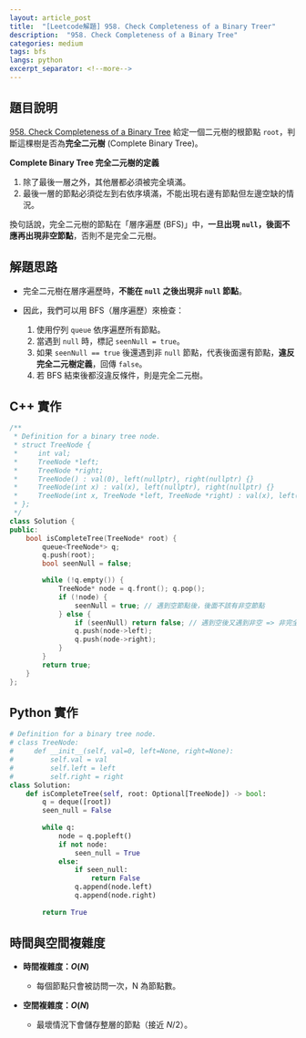 ```yaml
---
layout: article_post
title:  "[Leetcode解題] 958. Check Completeness of a Binary Treer"
description:  "958. Check Completeness of a Binary Tree"
categories: medium
tags: bfs
langs: python
excerpt_separator: <!--more-->
---
```


## 題目說明
[958. Check Completeness of a Binary Tree](https://leetcode.com/problems/check-completeness-of-a-binary-tree/)
給定一個二元樹的根節點 `root`，判斷這棵樹是否為**完全二元樹** (Complete Binary Tree)。
<!--more-->

**Complete Binary Tree 完全二元樹的定義**

1. 除了最後一層之外，其他層都必須被完全填滿。
2. 最後一層的節點必須從左到右依序填滿，不能出現右邊有節點但左邊空缺的情況。

換句話說，完全二元樹的節點在「層序遍歷 (BFS)」中，**一旦出現 `null`，後面不應再出現非空節點**，否則不是完全二元樹。

## 解題思路
* 完全二元樹在層序遍歷時，**不能在 `null` 之後出現非 `null` 節點**。
* 因此，我們可以用 BFS（層序遍歷）來檢查：

  1. 使用佇列 `queue` 依序遍歷所有節點。
  2. 當遇到 `null` 時，標記 `seenNull = true`。
  3. 如果 `seenNull == true` 後還遇到非 `null` 節點，代表後面還有節點，**違反完全二元樹定義**，回傳 `false`。
  4. 若 BFS 結束後都沒違反條件，則是完全二元樹。

## C++ 實作
```cpp
/**
 * Definition for a binary tree node.
 * struct TreeNode {
 *     int val;
 *     TreeNode *left;
 *     TreeNode *right;
 *     TreeNode() : val(0), left(nullptr), right(nullptr) {}
 *     TreeNode(int x) : val(x), left(nullptr), right(nullptr) {}
 *     TreeNode(int x, TreeNode *left, TreeNode *right) : val(x), left(left), right(right) {}
 * };
 */
class Solution {
public:
    bool isCompleteTree(TreeNode* root) {
        queue<TreeNode*> q;
        q.push(root);
        bool seenNull = false;

        while (!q.empty()) {
            TreeNode* node = q.front(); q.pop();
            if (!node) {
                seenNull = true; // 遇到空節點後，後面不該有非空節點
            } else {
                if (seenNull) return false; // 遇到空後又遇到非空 => 非完全二元樹
                q.push(node->left);
                q.push(node->right);
            }
        }
        return true;
    }
};
```

## Python 實作
```python
# Definition for a binary tree node.
# class TreeNode:
#     def __init__(self, val=0, left=None, right=None):
#         self.val = val
#         self.left = left
#         self.right = right
class Solution:
    def isCompleteTree(self, root: Optional[TreeNode]) -> bool:
        q = deque([root])
        seen_null = False
        
        while q:
            node = q.popleft()
            if not node:
                seen_null = True
            else:
                if seen_null:
                    return False
                q.append(node.left)
                q.append(node.right)
        
        return True
```

## 時間與空間複雜度
* **時間複雜度：$O(N)$**
  * 每個節點只會被訪問一次，N 為節點數。

* **空間複雜度：$O(N)$**
  * 最壞情況下會儲存整層的節點（接近 $N/2$）。
